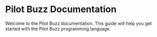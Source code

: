 # Pilot Buzz Documentation

Welcome to the Pilot Buzz documentation. This guide will help you get started with the Pilot Buzz programming language.
